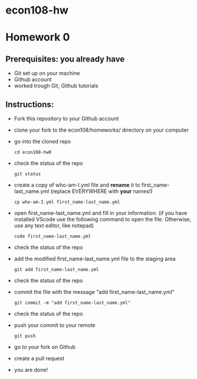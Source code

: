 # econ108-hw
# Homework 0

## Prerequisites: you already have
* Git set up on your machine
* Github account
* worked trough Git, Github tutorials

## Instructions:
 
* Fork this repository to your Github account
* clone your fork to the econ108/homeworks/ directory on your computer
* go into the cloned repo

    ```
    cd econ108-hw0
    ```

* check the status of the repo

    ```
    git status
    ```

* create a copy of who-am-I.yml file and __rename__ it to first_name-last_name.yml (replace EVERYWHERE with __your__ names!)

    ```
    cp who-am-I.yml first_name-last_name.yml
    ```

* open first_name-last_name.yml and fill in your information. (if you have installed VScode use the following command to open the file. Otherwise, use any text editor, like notepad)
    ```
    code first_name-last_name.yml
    ```
* check the status of the repo
* add the modified first_name-last_name.yml file to the staging area

    ```
    git add first_name-last_name.yml
    ```

* check the status of the repo
* commit the file with the message "add first_name-last_name.yml" 

    ```
    git commit -m "add first_name-last_name.yml"
    ```
    
* check the status of the repo
* push your commit to your remote 

    ```
    git push
    ```
* go to your fork on Github
* create a pull request
* you are done!
